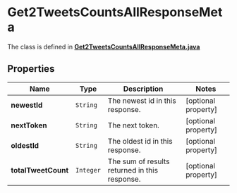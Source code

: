 

# Get2TweetsCountsAllResponseMeta

The class is defined in **[Get2TweetsCountsAllResponseMeta.java](../../src/main/java/example/micronaut/model/Get2TweetsCountsAllResponseMeta.java)**

## Properties

Name | Type | Description | Notes
------------ | ------------- | ------------- | -------------
**newestId** | `String` | The newest id in this response. |  [optional property]
**nextToken** | `String` | The next token. |  [optional property]
**oldestId** | `String` | The oldest id in this response. |  [optional property]
**totalTweetCount** | `Integer` | The sum of results returned in this response. |  [optional property]






